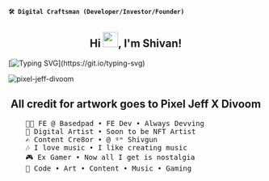 **`🛠️ Digital Craftsman (Developer/Investor/Founder)`**

<h2 align="center">Hi <img src="https://raw.githubusercontent.com/MartinHeinz/MartinHeinz/master/wave.gif" width="30px">, I'm Shivan! </h2> 

[![Typing SVG](https://readme-typing-svg.demolab.com?font=Merienda&size=35&duration=3500&pause=700&color=f75c7e&center=true&vCenter=true&height=75&width=1300px&lines=Hello+There+!;Welcome+To+My+Profile+!;)](https://git.io/typing-svg)

![pixel-jeff-divoom](https://github.com/ShivgunGaming/ShivgunGaming/assets/102505925/5032d450-7ae7-496a-acff-73ff389b8dbb)

<h2 align="center">All credit for artwork goes to Pixel Jeff X Divoom</h2>

<pre>
    👨‍💻 FE @ Basedpad • FE Dev • Always Devving
    🎨 Digital Artist • Soon to be NFT Artist
    ✍️ Content Cre8or • @ ᵍᵐ Shivgun
    🎶 I love music • I like creating music
    🎮 Ex Gamer • Now all I get is nostalgia
    🥰 Code • Art • Content • Music • Gaming
</pre>
